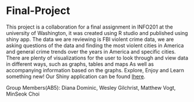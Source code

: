 # Final-Project
This project is a collaboration for a final assignment in INFO201 at the university of Washington, it was created using R studio and published using shiny app. The data we are reviewing is FBI violent crime data, we are asking questions of the data and finding the most violent cities in America and general crime trends over the years in America and specific cities. There are plenty of visualizations for the user to look through and view data in different ways, such as graphs, tables and maps As well as accompanying information based on the graphs. Explore, Enjoy and Learn something new!
Our Shiny application can be found [lhere](http://example.com).

Group Members(AB5): Diana Dominic, Wesley Gilchrist, Matthew Vogt, MinSeok Choi